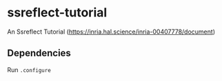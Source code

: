 # ssreflect-tutorial
An Ssreflect Tutorial (https://inria.hal.science/inria-00407778/document)

## Dependencies
Run `.configure`
